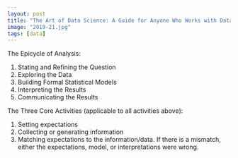 ```yaml
---
layout: post
title: "The Art of Data Science: A Guide for Anyone Who Works with Data"
image: "2019-21.jpg"
tags: [data]
---
```


The Epicycle of Analysis:

1. Stating and Refining the Question
2. Exploring the Data
3. Building Formal Statistical Models
4. Interpreting the Results
5. Communicating the Results

The Three Core Activities (applicable to all activities above):

1. Setting expectations
2. Collecting or generating information
3. Matching expectations to the information/data. If there is a mismatch, either the expectations, model, or interpretations were wrong.